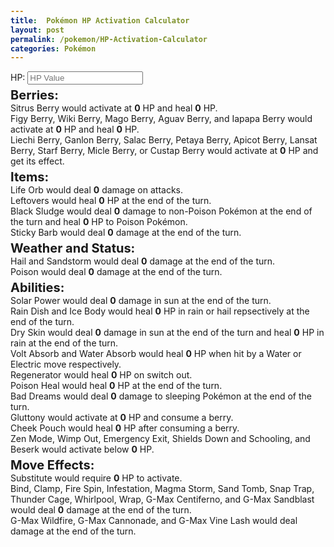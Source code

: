 ```yaml
---
title:  Pokémon HP Activation Calculator
layout: post
permalink: /pokemon/HP-Activation-Calculator
categories: Pokémon
---
```

<style>
span{
  font-weight: bold;
}
p.title {
  font-weight: bold;
  font-size: 20px;
  margin-top: 5px;
  margin-bottom: 0;
}
</style>

<div>
  <label for="hp">HP</label>: <input id="hp" type="number" min="0" placeholder="HP Value">
</div>
<div id="output">
<p class="title">Berries:</p>
Sitrus Berry would activate at <span id="sitrusRange">0</span> HP and heal <span id="sitrusRestore">0</span> HP.<br/>
Figy Berry, Wiki Berry, Mago Berry, Aguav Berry, and Iapapa Berry would activate at <span id="berryRange">0</span> HP and heal <span id="berryRestore">0</span> HP.<br/>
Liechi Berry, Ganlon Berry, Salac Berry, Petaya Berry, Apicot Berry, Lansat Berry, Starf Berry, Micle Berry, or Custap Berry would activate at <span id="effectBerry">0</span> HP and get its effect.<br/>

<p class="title">Items:</p>
Life Orb would deal <span id="lifeOrb">0</span> damage on attacks.<br/>
Leftovers would heal <span id="leftovers">0</span> HP at the end of the turn.<br/>
Black Sludge would deal <span id="blackSludgeDamage">0</span> damage to non-Poison Pokémon at the end of the turn and heal <span id="blackSludgeRestore">0</span> HP to Poison Pokémon.<br/>
Sticky Barb would deal <span id="stickyBarb">0</span> damage at the end of the turn.<br/>

<p class="title">Weather and Status:</p>
Hail and Sandstorm would deal <span id="weather">0</span> damage at the end of the turn.<br/>
Poison would deal <span id="poison">0</span> damage at the end of the turn.<br/>

<p class="title">Abilities:</p>
Solar Power would deal <span id="solarPower">0</span> damage in sun at the end of the turn.<br/>
Rain Dish and Ice Body would heal <span id="weatherHeal">0</span> HP in rain or hail repsectively at the end of the turn.<br/>
Dry Skin would deal <span id="drySkinDamage">0</span> damage in sun at the end of the turn and heal <span id="drySkinRestore">0</span> HP in rain at the end of the turn.<br/>
Volt Absorb and Water Absorb would heal <span id="absorb">0</span> HP when hit by a Water or Electric move respectively.<br/>
Regenerator would heal <span id="regenerator">0</span> HP on switch out.<br/>
Poison Heal would heal <span id="poisonHeal">0</span> HP at the end of the turn.<br/>
Bad Dreams would deal <span id="badDreams">0</span> damage to sleeping Pokémon at the end of the turn.<br/>
Gluttony would activate at <span id="gluttony">0</span> HP and consume a berry.<br/>
Cheek Pouch would heal <span id="cheekPouch">0</span> HP after consuming a berry.<br/>
Zen Mode, Wimp Out, Emergency Exit, Shields Down and Schooling, and Beserk would activate below <span id="belowHalf">0</span> HP.<br/>

<p class="title">Move Effects:</p>
Substitute would require <span id="substitute">0</span> HP to activate.<br/>
Bind, Clamp, Fire Spin, Infestation, Magma Storm, Sand Tomb, Snap Trap, Thunder Cage, Whirlpool, Wrap, G-Max Centiferno, and G-Max Sandblast would deal <span id="binding">0</span> damage at the end of the turn.<br/>
G-Max Wildfire, G-Max Cannonade, and G-Max Vine Lash would deal <span id="gmaxEffect"></span> damage at the end of the turn.
</div>

<script>
  // TODO: Handle Rippen doubling berry effects.
  // TODO: Handle Binding Band for binding moves.
  window.onload = function(){
    const hpForm = document.querySelector("#hp");
    const sitrusRangeSpan = document.querySelector("#sitrusRange");
    const sitrusRestoreSpan = document.querySelector("#sitrusRestore");
    const berryRangeSpan = document.querySelector("#berryRange");
    const berryRestoreSpan = document.querySelector("#berryRestore");
    const effectBerrySpan = document.querySelector("#effectBerry");
    const lifeOrbSpan = document.querySelector("#lifeOrb");
    const leftoversSpan = document.querySelector("#leftovers");
    const blackSludgeDamageSpan = document.querySelector("#blackSludgeDamage");
    const blackSludgeRestoreSpan = document.querySelector("#blackSludgeRestore");
    const stickyBarbSpan = document.querySelector("#stickyBarb");
    const weatherSpan = document.querySelector("#weather");
    const poisonSpan = document.querySelector("#poison");
    const solarPowerSpan = document.querySelector("#solarPower");
    const weatherHealSpan = document.querySelector("#weatherHeal");
    const drySkinDamageSpan = document.querySelector("#drySkinDamage");
    const drySkinRestoreSpan = document.querySelector("#drySkinRestore");
    const absorbSpan = document.querySelector("#absorb");
    const regeneratorSpan = document.querySelector("#regenerator");
    const poisonHealSpan = document.querySelector("#poisonHeal");
    const badDreamsSpan = document.querySelector("#badDreams");
    const gluttonySpan = document.querySelector("#gluttony");
    const cheekPouchSpan = document.querySelector("#cheekPouch");
    const belowHalfSpan = document.querySelector("#belowHalf");
    const substituteSpan = document.querySelector("#substitute");
    const bindingSpan = document.querySelector("#binding");
    const gmaxEffectSpan = document.querySelector("#gmaxEffect");

    hpForm.onchange = function(){
      let hpValue = hpForm.value;
      if(hpValue < 0 || isNaN(hpValue)) {
        hpForm.value = 0;
        return;
      }
      hpValue = Math.floor(hpValue)
      if(hpValue != hpForm.value){
        hpForm.value = hpValue;
      }
      let lowestValue = (value) => value != 0 ? Math.max(1, Math.floor(value)) : 0;

      // Do common calcs ahead of time since there are many repeated ones.
      let halfValue = lowestValue(hpValue / 2);
      let thirdValue = lowestValue(hpValue / 3);
      let quarterValue = lowestValue(hpValue / 4);
      let eightValue = lowestValue(hpValue / 8);
      let sixteenthValue = lowestValue(hpValue / 16);

      // Handle Berries
      berryRangeSpan.innerHTML = quarterValue;
      berryRestoreSpan.innerHTML = thirdValue;
      sitrusRangeSpan.innerHTML = halfValue;
      sitrusRestoreSpan.innerHTML = quarterValue;
      effectBerrySpan.innerHTML = halfValue;

      // Handle Items
      lifeOrbSpan.innerHTML = lowestValue(hpValue / 10);
      leftoversSpan.innerHTML = sixteenthValue;
      blackSludgeDamageSpan.innerHTML = eightValue;
      blackSludgeRestoreSpan.innerHTML = sixteenthValue;
      stickyBarbSpan.innerHTML = eightValue;

      // Handle Weather and Poison
      weatherSpan.innerHTML = sixteenthValue;
      poisonSpan.innerHTML = eightValue;

      // Handle Abilities
      solarPowerSpan.innerHTML =  eightValue;
      weatherHealSpan.innerHTML = sixteenthValue;
      drySkinDamageSpan.innerHTML = eightValue;
      drySkinRestoreSpan.innerHTML = eightValue;
      absorbSpan.innerHTML = quarterValue;
      regeneratorSpan.innerHTML = thirdValue;
      poisonHealSpan.innerHTML = eightValue;
      badDreamsSpan.innerHTML = eightValue;
      gluttonySpan.innerHTML = halfValue;
      cheekPouchSpan.innerHTML = thirdValue;
      belowHalf.innerHTML = halfValue;

      // Handle Move Effects
      substituteSpan.innerHTML = quarterValue;
      bindingSpan.innerHTML = eightValue;
      gmaxEffectSpan.innerHTML = lowestValue(hpValue / 6);
    };
  };
</script>
